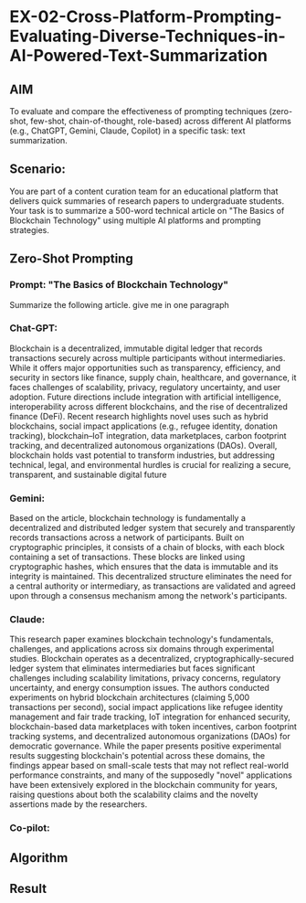 # EX-02-Cross-Platform-Prompting-Evaluating-Diverse-Techniques-in-AI-Powered-Text-Summarization

## AIM
To evaluate and compare the effectiveness of prompting techniques (zero-shot, few-shot, chain-of-thought, role-based) across different AI platforms (e.g., ChatGPT, Gemini, Claude, Copilot) in a specific task: text summarization.

## Scenario:
You are part of a content curation team for an educational platform that delivers quick summaries of research papers to undergraduate students. Your task is to summarize a 500-word technical article on "The Basics of Blockchain Technology" using multiple AI platforms and prompting strategies.

## Zero-Shot Prompting
### Prompt: "The Basics of Blockchain Technology"
Summarize the following article.
give me in one paragraph
### Chat-GPT:
Blockchain is a decentralized, immutable digital ledger that records transactions securely across multiple participants without intermediaries. While it offers major opportunities such as transparency, efficiency, and security in sectors like finance, supply chain, healthcare, and governance, it faces challenges of scalability, privacy, regulatory uncertainty, and user adoption. Future directions include integration with artificial intelligence, interoperability across different blockchains, and the rise of decentralized finance (DeFi). Recent research highlights novel uses such as hybrid blockchains, social impact applications (e.g., refugee identity, donation tracking), blockchain–IoT integration, data marketplaces, carbon footprint tracking, and decentralized autonomous organizations (DAOs). Overall, blockchain holds vast potential to transform industries, but addressing technical, legal, and environmental hurdles is crucial for realizing a secure, transparent, and sustainable digital future

### Gemini:
Based on the article, blockchain technology is fundamentally a decentralized and distributed ledger system that securely and transparently records transactions across a network of participants. Built on cryptographic principles, it consists of a chain of blocks, with each block containing a set of transactions. These blocks are linked using cryptographic hashes, which ensures that the data is immutable and its integrity is maintained. This decentralized structure eliminates the need for a central authority or intermediary, as transactions are validated and agreed upon through a consensus mechanism among the network's participants.

### Claude:
This research paper examines blockchain technology's fundamentals, challenges, and applications across six domains through experimental studies. Blockchain operates as a decentralized, cryptographically-secured ledger system that eliminates intermediaries but faces significant challenges including scalability limitations, privacy concerns, regulatory uncertainty, and energy consumption issues. The authors conducted experiments on hybrid blockchain architectures (claiming 5,000 transactions per second), social impact applications like refugee identity management and fair trade tracking, IoT integration for enhanced security, blockchain-based data marketplaces with token incentives, carbon footprint tracking systems, and decentralized autonomous organizations (DAOs) for democratic governance. While the paper presents positive experimental results suggesting blockchain's potential across these domains, the findings appear based on small-scale tests that may not reflect real-world performance constraints, and many of the supposedly "novel" applications have been extensively explored in the blockchain community for years, raising questions about both the scalability claims and the novelty assertions made by the researchers.

### Co-pilot:

## Algorithm

## Result


